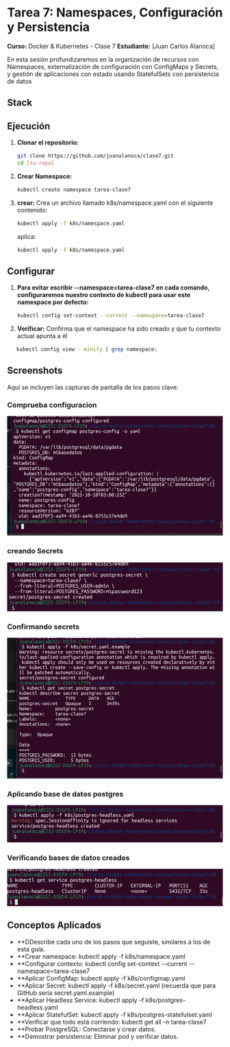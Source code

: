 # Tarea 7: Namespaces, Configuración y Persistencia

**Curso:** Docker & Kubernetes - Clase 7
**Estudiante:** [Juan Carlos Alanoca]

En esta sesión profundizaremos en la organización de recursos con Namespaces, externalización de configuración con ConfigMaps y Secrets, y gestión de aplicaciones con estado usando StatefulSets con persistencia de datos
## Stack

## Ejecución

1.  **Clonar el repositorio:**
    ```bash
    git clone https://github.com/juanalanoca/clase7.git
    cd [tu-repo]
    ```

2.  **Crear Namespace:**
    ```bash
    kubectl create namespace tarea-clase7
    ```

3.  **crear:**
    Crea un archivo llamado k8s/namespace.yaml con el siguiente contenido:
    ```bash
    kubectl apply -f k8s/namespace.yaml
    ```
    aplica:
    ```bash
    kubectl apply -f k8s/namespace.yaml
    ```
    

## Configurar

1.  **Para evitar escribir --namespace=tarea-clase7 en cada comando, configuraremos nuestro contexto de kubectl para usar este namespace por defecto:**
    ```bash
    kubectl config set-context --current --namespace=tarea-clase7
    ```

2.  **Verificar:**
    Confirma que el namespace ha sido creado y que tu contexto actual apunta a él
 ```bash
    kubectl config view --minify | grep namespace:
```


## Screenshots

Aquí se incluyen las capturas de pantalla de los pasos clave:

### Comprueba configuracion
![kubectl get all](screenshots/compruebaconfigmap.png)

### creando Secrets
![webapp](screenshots/creando_secret.png)

### Confirmando secrets
![webapp](screenshots/confirma_creacion_secret.png)

### Aplicando base de datos postgres
![pods detailed](screenshots/aplica_postgres.png)

### Verificando bases de datos creados 
![scaling](screenshots/verifica_postgres.png)


## Conceptos Aplicados

-   **DDescribe cada uno de los pasos que seguiste, similares a los de esta guía.
-   **Crear namespace: kubectl apply -f k8s/namespace.yaml
-   **Configurar contexto: kubectl config set-context --current --namespace=tarea-clase7
-   **Aplicar ConfigMap: kubectl apply -f k8s/configmap.yaml
-   **Aplicar Secret: kubectl apply -f k8s/secret.yaml (recuerda que para GitHub sería secret.yaml.example)
-   **Aplicar Headless Service: kubectl apply -f k8s/postgres-headless.yaml
-   **Aplicar StatefulSet: kubectl apply -f k8s/postgres-statefulset.yaml
-   **Verificar que todo está corriendo: kubectl get all -n tarea-clase7
-   **Probar PostgreSQL: Conectarse y crear datos.
-   **Demostrar persistencia: Eliminar pod y verificar datos.

